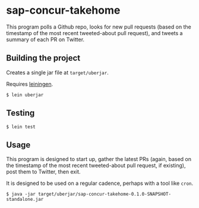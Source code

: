 # sap-concur-takehome

This program polls a Github repo, looks for new pull requests (based on the
timestamp of the most recent tweeted-about pull request), and tweets a summary
of each PR on Twitter.

## Building the project

Creates a single jar file at `target/uberjar`.

Requires [leiningen](https://leiningen.org/).

    $ lein uberjar

## Testing

    $ lein test

## Usage

This program is designed to start up, gather the latest PRs (again, based on the
timestamp of the most recent tweeted-about pull request, if existing), post them
to Twitter, then exit.

It is designed to be used on a regular cadence, perhaps with a tool like `cron`.

    $ java -jar target/uberjar/sap-concur-takehome-0.1.0-SNAPSHOT-standalone.jar
